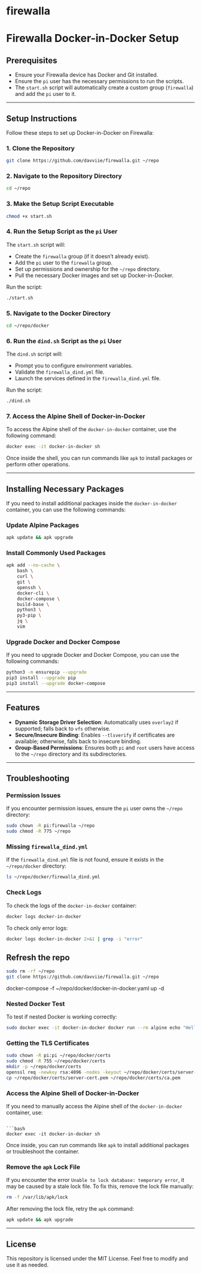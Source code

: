 # firewalla

# Firewalla Docker-in-Docker Setup

## Prerequisites
- Ensure your Firewalla device has Docker and Git installed.
- Ensure the `pi` user has the necessary permissions to run the scripts.
- The `start.sh` script will automatically create a custom group (`firewalla`) and add the `pi` user to it.

---

## Setup Instructions
Follow these steps to set up Docker-in-Docker on Firewalla:

### 1. Clone the Repository
```bash
git clone https://github.com/davviie/firewalla.git ~/repo
```

### 2. Navigate to the Repository Directory
```bash
cd ~/repo
```

### 3. Make the Setup Script Executable
```bash
chmod +x start.sh
```

### 4. Run the Setup Script as the `pi` User
The `start.sh` script will:
- Create the `firewalla` group (if it doesn’t already exist).
- Add the `pi` user to the `firewalla` group.
- Set up permissions and ownership for the `~/repo` directory.
- Pull the necessary Docker images and set up Docker-in-Docker.

Run the script:
```bash
./start.sh
```

### 5. Navigate to the Docker Directory
```bash
cd ~/repo/docker
```

### 6. Run the `dind.sh` Script as the `pi` User
The `dind.sh` script will:
- Prompt you to configure environment variables.
- Validate the `firewalla_dind.yml` file.
- Launch the services defined in the `firewalla_dind.yml` file.

Run the script:
```bash
./dind.sh
```

### 7. Access the Alpine Shell of Docker-in-Docker
To access the Alpine shell of the `docker-in-docker` container, use the following command:
```bash
docker exec -it docker-in-docker sh
```

Once inside the shell, you can run commands like `apk` to install packages or perform other operations.

---

## Installing Necessary Packages
If you need to install additional packages inside the `docker-in-docker` container, you can use the following commands:

### Update Alpine Packages
```bash
apk update && apk upgrade
```

### Install Commonly Used Packages
```bash
apk add --no-cache \
    bash \
    curl \
    git \
    openssh \
    docker-cli \
    docker-compose \
    build-base \
    python3 \
    py3-pip \
    jq \
    vim
```

### Upgrade Docker and Docker Compose
If you need to upgrade Docker and Docker Compose, you can use the following commands:
```bash
python3 -m ensurepip --upgrade
pip3 install --upgrade pip
pip3 install --upgrade docker-compose
```

---

## Features
- **Dynamic Storage Driver Selection**:
  Automatically uses `overlay2` if supported; falls back to `vfs` otherwise.
- **Secure/Insecure Binding**:
  Enables `--tlsverify` if certificates are available; otherwise, falls back to insecure binding.
- **Group-Based Permissions**:
  Ensures both `pi` and `root` users have access to the `~/repo` directory and its subdirectories.

---

## Troubleshooting

### Permission Issues
If you encounter permission issues, ensure the `pi` user owns the `~/repo` directory:
```bash
sudo chown -R pi:firewalla ~/repo
sudo chmod -R 775 ~/repo
```

### Missing `firewalla_dind.yml`
If the `firewalla_dind.yml` file is not found, ensure it exists in the `~/repo/docker` directory:
```bash
ls ~/repo/docker/firewalla_dind.yml
```

### Check Logs
To check the logs of the `docker-in-docker` container:
```bash
docker logs docker-in-docker
```

To check only error logs:
```bash
docker logs docker-in-docker 2>&1 | grep -i "error"
```
## Refresh the repo
```bash
sudo rm -rf ~/repo
git clone https://github.com/davviie/firewalla.git ~/repo
```
docker-compose -f ~/repo/docker/docker-in-docker.yaml up -d

### Nested Docker Test
To test if nested Docker is working correctly:
```bash
sudo docker exec -it docker-in-docker docker run --rm alpine echo "Hello from nested Docker!"
```
### Getting the TLS Certificates
```bash
sudo chown -R pi:pi ~/repo/docker/certs
sudo chmod -R 755 ~/repo/docker/certs
mkdir -p ~/repo/docker/certs
openssl req -newkey rsa:4096 -nodes -keyout ~/repo/docker/certs/server-key.pem -x509 -days 365 -out ~/repo/docker/certs/server-cert.pem -subj "/CN=docker-in-docker"
cp ~/repo/docker/certs/server-cert.pem ~/repo/docker/certs/ca.pem
```

### Access the Alpine Shell of Docker-in-Docker
If you need to manually access the Alpine shell of the `docker-in-docker` container, use:
```

```bash
docker exec -it docker-in-docker sh
```

Once inside, you can run commands like `apk` to install additional packages or troubleshoot the container.

### Remove the `apk` Lock File
If you encounter the error `Unable to lock database: temporary error`, it may be caused by a stale lock file. To fix this, remove the lock file manually:
```bash
rm -f /var/lib/apk/lock
```

After removing the lock file, retry the `apk` command:
```bash
apk update && apk upgrade
```

---

## License
This repository is licensed under the MIT License. Feel free to modify and use it as needed.